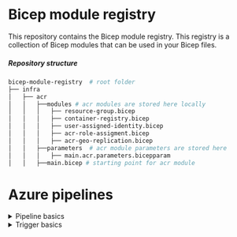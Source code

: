 # Bicep module registry

This repository contains the Bicep module registry. This registry is a collection of Bicep modules that can be used in your Bicep files.

##### Repository structure

```bash
bicep-module-registry  # root folder
├── infra
│   ├── acr
│   │   ├──modules # acr modules are stored here locally
│   │   │   ├── resource-group.bicep
│   │   │   ├── container-registry.bicep
│   │   │   ├── user-assigned-identity.bicep
│   │   │   ├── acr-role-assigment.bicep
│   │   │   ├── acr-geo-replication.bicep
│   │   ├──parameters  # acr module parameters are stored here
│   │   │   ├── main.acr.parameters.bicepparam
│   │   ├──main.bicep # starting point for acr module
```






# Azure pipelines

<details>
  <summary>Pipeline basics</summary>

- Pipeline is collection of stages, stages are collection of jobs, jobs are collection of steps.
- Each Job runs on one agent.
- Approvals can be added to stages for manual intervention.
- Deployment in yaml referes to deployment jobs and its action of running a sequencial task for one stage .
- Deployment groups are collection of target machines where the application is deployed [Strategies like run once, rolling, and canary can be used for deployment jobs].
- Environments are collection of resources where the application is deployed.
- Jobs are collection of steps that run sequentially on the same agent, there can be agentless jobs too.
- Release is versioned set of artifacts specified in a pipeline for a deployment to an environment.
- Run is a single execution of a pipeline.
- Step is a single task that is executed by the agent.
- Script is a sequence of commands that are executed by the agent.
- Task is a pre-packaged script that performs an action in a pipelines.
- Library includes secure files and variable groups. Secure files are a way to store files and share them across pipelines.
</details>

<details>
  <summary>Trigger basics</summary>

- Triggers can't use variables in triggers.
- Cannot specify triggers in the template files.
- There are two types of triggers , Build Triggers or CI Triggers and Release Triggers or CD Triggers.

```yaml
name: my-first-azure-pipeline # Name of the pipeline

# trigger: none # This will not run the pipeline automatically, you have to run it manually.
# trigger: # This is a CI or Build trigger, This will run when there is a commit to the branch or if you push specified tags.
#   # batch: true # This will run the pipeline in sequence if multiple commits are pushed. Address caution when using this, as you wont be able to run t
#   branches:
#     include:
#       - main
#       - feature/* # Wildcard can include * , ** and ? characters * meaning any number of characters and ? meaning any single character, If you start your pattern with * in a YAML pipeline, you must wrap the pattern in quotes, like "*-releases" can be used on branches and paths.
#     exclude:
#       - wip/*
#   paths:
#     include:
#       - pipelines/my-first-azure-pipeline*
#     exclude:
#       - README.md
#   tags: # This is a tag trigger, This will run when you push a tag that matches the pattern. If you don't specify any tag triggers, then by default, tags will not trigger pipelines.
#     include:
#       - v1.*
#     exclude:
#       - v1.0
# Pr Triggers
# pr:
#  branches:
#    include:
#      - main
#    exclude:
#      - wip/*
#  paths:
#    include:
#      - pipelines/my-first-azure-pipeline*
  #   exclude:
  #     - README.md
  # tags:
  #   include:
  #     - v1.*
  #   exclude:
  #     - v1.0

# resources: # This is redundant here as this is the default behaviour
#     - repo: self


```

- To skip a pipeline run, you can include the following in the commit message:
- [skip ci] or [ci skip]
- skip-checks: true or skip-checks:true
- [skip azurepipelines] or [azurepipelines skip]
- [skip azpipelines] or [azpipelines skip]
- [skip azp] or [azp skip]
- ***NO_CI***
-
- Adding conditions to the pipelines
- condition: and(succeeded(), ne(variables['Build.Reason'], 'PullRequest'))

</details>

</details>
